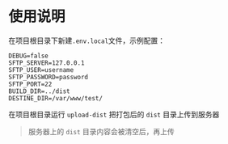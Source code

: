 # 使用说明
在项目根目录下新建`.env.local`文件，示例配置：
```
DEBUG=false
SFTP_SERVER=127.0.0.1
SFTP_USER=username
SFTP_PASSWORD=password
SFTP_PORT=22
BUILD_DIR=../dist
DESTINE_DIR=/var/www/test/
```

在项目根目录运行 `upload-dist` 把打包后的 `dist` 目录上传到服务器
> 服务器上的 `dist` 目录内容会被清空后，再上传
